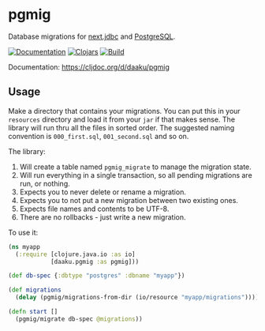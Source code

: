pgmig
=====

Database migrations for
[next.jdbc](https://github.com/seancorfield/next-jdbc) and
[PostgreSQL](https://www.postgresql.org/).


[![Documentation](https://cljdoc.org/badge/daaku/pgmig)](https://cljdoc.org/d/daaku/pgmig/CURRENT)
[![Clojars](https://img.shields.io/clojars/v/daaku/pgmig.svg)](https://clojars.org/daaku/pgmig)
[![Build](https://github.com/daaku/pgmig/workflows/build/badge.svg)](https://github.com/daaku/pgmig/actions?query=workflow%3Abuild)

Documentation: https://cljdoc.org/d/daaku/pgmig

## Usage

Make a directory that contains your migrations. You can put this in your
`resources` directory and load it from your `jar` if that makes
sense. The library will run thru all the files in sorted order.
The suggested naming convention is `000_first.sql`, `001_second.sql` and so
on.

The library:

 1. Will create a table named `pgmig_migrate` to manage the migration
    state.
 1. Will run everything in a single transaction, so all pending
    migrations are run, or nothing.
 1. Expects you to never delete or rename a migration.
 1. Expects you to not put a new migration between two existing ones.
 1. Expects file names and contents to be UTF-8.
 1. There are no rollbacks - just write a new migration.

To use it:

```clojure
(ns myapp
  (:require [clojure.java.io :as io]
            [daaku.pgmig :as pgmig]))

(def db-spec {:dbtype "postgres" :dbname "myapp"})

(def migrations
  (delay (pgmig/migrations-from-dir (io/resource "myapp/migrations"))))

(defn start []
  (pgmig/migrate db-spec @migrations))
```
